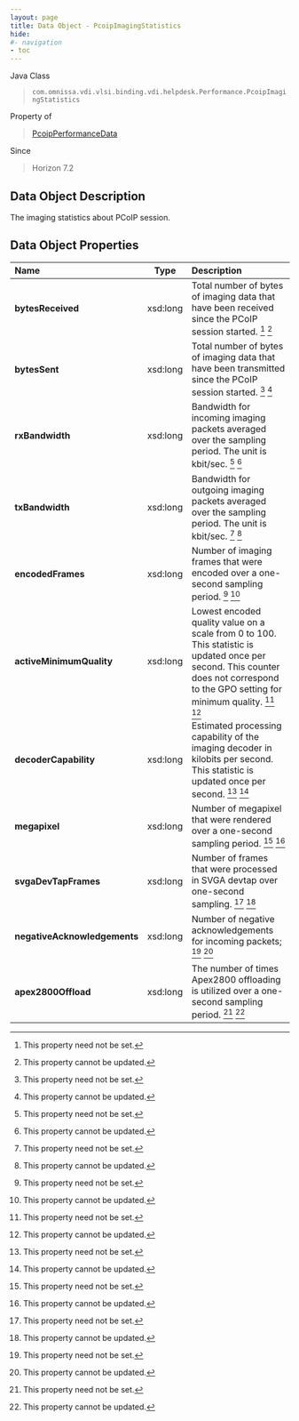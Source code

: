 ```yaml
---
layout: page
title: Data Object - PcoipImagingStatistics
hide:
#- navigation
- toc
---
```






Java Class
> `com.omnissa.vdi.vlsi.binding.vdi.helpdesk.Performance.PcoipImagingStatistics`

Property of
> [PcoipPerformanceData](vdi.helpdesk.Performance.PcoipPerformanceData.md#field_detail)

Since
> Horizon 7.2


## Data Object Description

The imaging statistics about PCoIP session.

## Data Object Properties

 Name | Type | Description
:---|:---:|:---
**bytesReceived**|  xsd:long|  Total number of bytes of imaging data that have been received since the PCoIP session started. [^1] [^2]
**bytesSent**|  xsd:long|  Total number of bytes of imaging data that have been transmitted since the PCoIP session started. [^1] [^2]
**rxBandwidth**|  xsd:long|  Bandwidth for incoming imaging packets averaged over the sampling period. The unit is kbit/sec. [^1] [^2]
**txBandwidth**|  xsd:long|  Bandwidth for outgoing imaging packets averaged over the sampling period. The unit is kbit/sec. [^1] [^2]
**encodedFrames**|  xsd:long|  Number of imaging frames that were encoded over a one-second sampling period. [^1] [^2]
**activeMinimumQuality**|  xsd:long|  Lowest encoded quality value on a scale from 0 to 100. This statistic is updated once per second. This counter does not correspond to the GPO setting for minimum quality. [^1] [^2]
**decoderCapability**|  xsd:long|  Estimated processing capability of the imaging decoder in kilobits per second. This statistic is updated once per second. [^1] [^2]
**megapixel**|  xsd:long|  Number of megapixel that were rendered over a one-second sampling period. [^1] [^2]
**svgaDevTapFrames**|  xsd:long|  Number of frames that were processed in SVGA devtap over one-second sampling. [^1] [^2]
**negativeAcknowledgements**|  xsd:long|  Number of negative acknowledgements for incoming packets; [^1] [^2]
**apex2800Offload**|  xsd:long|  The number of times Apex2800 offloading is utilized over a one-second sampling period. [^1] [^2]


 


[^1]: This property need not be set.
[^2]: This property cannot be updated.